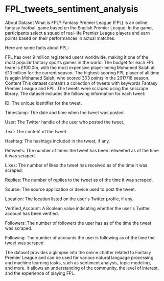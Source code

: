 # FPL_tweets_sentiment_analysis

About Dataset
What is FPL?
Fantasy Premier League (FPL) is an online fantasy football game based on the English Premier League. In the game, participants select a squad of real-life Premier League players and earn points based on their performances in actual matches.

Here are some facts about FPL:

FPL has over 9 million registered users worldwide, making it one of the most popular fantasy sports games in the world.
The budget for each FPL team is £100.0m, with the most expensive player being Mohamed Salah at £13 million for the current season.
The highest-scoring FPL player of all time is again Mohamed Salah, who scored 303 points in the 2017/18 season.
Content
This dataset contains a collection of tweets with keywords Fantasy Premier League and FPL. The tweets were scraped using the snscrape library. The dataset includes the following information for each tweet:

ID: The unique identifier for the tweet.

Timestamp: The date and time when the tweet was posted.

User: The Twitter handle of the user who posted the tweet.

Text: The content of the tweet.

Hashtag: The hashtags included in the tweet, if any.

Retweets: The number of times the tweet has been retweeted as of the time it was scraped.

Likes: The number of likes the tweet has received as of the time it was scraped.

Replies: The number of replies to the tweet as of the time it was scraped.

Source: The source application or device used to post the tweet.

Location: The location listed on the user's Twitter profile, if any.

Verified_Account: A Boolean value indicating whether the user's Twitter account has been verified.

Followers: The number of followers the user has as of the time the tweet was scraped.

Following: The number of accounts the user is following as of the time the tweet was scraped

The dataset provides a glimpse into the online chatter related to Fantasy Premier League and can be used for various natural language processing and machine learning tasks, such as sentiment analysis, topic modeling, and more. It allows an understanding of the community, the level of interest, and the experience of playing FPL.

